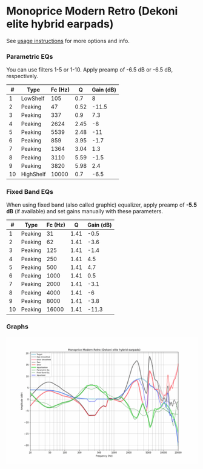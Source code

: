 # Monoprice Modern Retro (Dekoni elite hybrid earpads)
See [usage instructions](https://github.com/jaakkopasanen/AutoEq#usage) for more options and info.

### Parametric EQs
You can use filters 1-5 or 1-10. Apply preamp of -6.5 dB or -6.5 dB, respectively.

|   # | Type      |   Fc (Hz) |    Q |   Gain (dB) |
|-----|-----------|-----------|------|-------------|
|   1 | LowShelf  |       105 | 0.7  |         8   |
|   2 | Peaking   |        47 | 0.52 |       -11.5 |
|   3 | Peaking   |       337 | 0.9  |         7.3 |
|   4 | Peaking   |      2624 | 2.45 |        -8   |
|   5 | Peaking   |      5539 | 2.48 |       -11   |
|   6 | Peaking   |       859 | 3.95 |        -1.7 |
|   7 | Peaking   |      1364 | 3.04 |         1.3 |
|   8 | Peaking   |      3110 | 5.59 |        -1.5 |
|   9 | Peaking   |      3820 | 5.98 |         2.4 |
|  10 | HighShelf |     10000 | 0.7  |        -6.5 |

### Fixed Band EQs
When using fixed band (also called graphic) equalizer, apply preamp of **-5.5 dB** (if available) and set gains manually with these parameters.

|   # | Type    |   Fc (Hz) |    Q |   Gain (dB) |
|-----|---------|-----------|------|-------------|
|   1 | Peaking |        31 | 1.41 |        -0.5 |
|   2 | Peaking |        62 | 1.41 |        -3.6 |
|   3 | Peaking |       125 | 1.41 |        -1.4 |
|   4 | Peaking |       250 | 1.41 |         4.5 |
|   5 | Peaking |       500 | 1.41 |         4.7 |
|   6 | Peaking |      1000 | 1.41 |         0.5 |
|   7 | Peaking |      2000 | 1.41 |        -3.1 |
|   8 | Peaking |      4000 | 1.41 |        -6   |
|   9 | Peaking |      8000 | 1.41 |        -3.8 |
|  10 | Peaking |     16000 | 1.41 |       -11.3 |

### Graphs
![](./Monoprice%20Modern%20Retro%20(Dekoni%20elite%20hybrid%20earpads).png)
